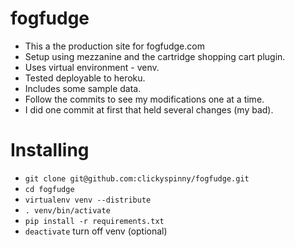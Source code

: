 fogfudge
============

*  This a the production site for fogfudge.com
*  Setup using mezzanine and the cartridge shopping cart plugin.
*  Uses virtual environment - venv.
*  Tested deployable to heroku.
*  Includes some sample data.
*  Follow the commits to see my modifications one at a time.
*  I did one commit at first that held several changes (my bad).

Installing
==========

* `git clone git@github.com:clickyspinny/fogfudge.git`
* `cd fogfudge`
* `virtualenv venv --distribute`
* `. venv/bin/activate`
* `pip install -r requirements.txt`
* `deactivate` turn off venv (optional)
